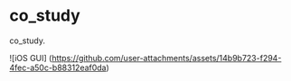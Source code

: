 # co_study

co_study.

![iOS GUI]
(https://github.com/user-attachments/assets/14b9b723-f294-4fec-a50c-b88312eaf0da)
